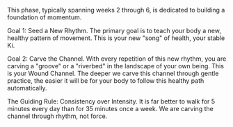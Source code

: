 This phase, typically spanning weeks 2 through 6, is dedicated to building a foundation of momentum.

Goal 1: Seed a New Rhythm. The primary goal is to teach your body a new, healthy pattern of movement. This is your new "song" of health, your stable Ki.

Goal 2: Carve the Channel. With every repetition of this new rhythm, you are carving a "groove" or a "riverbed" in the landscape of your own being. This is your Wound Channel. The deeper we carve this channel through gentle practice, the easier it will be for your body to follow this healthy path automatically.

The Guiding Rule: Consistency over Intensity. It is far better to walk for 5 minutes every day than for 35 minutes once a week. We are carving the channel through rhythm, not force.
